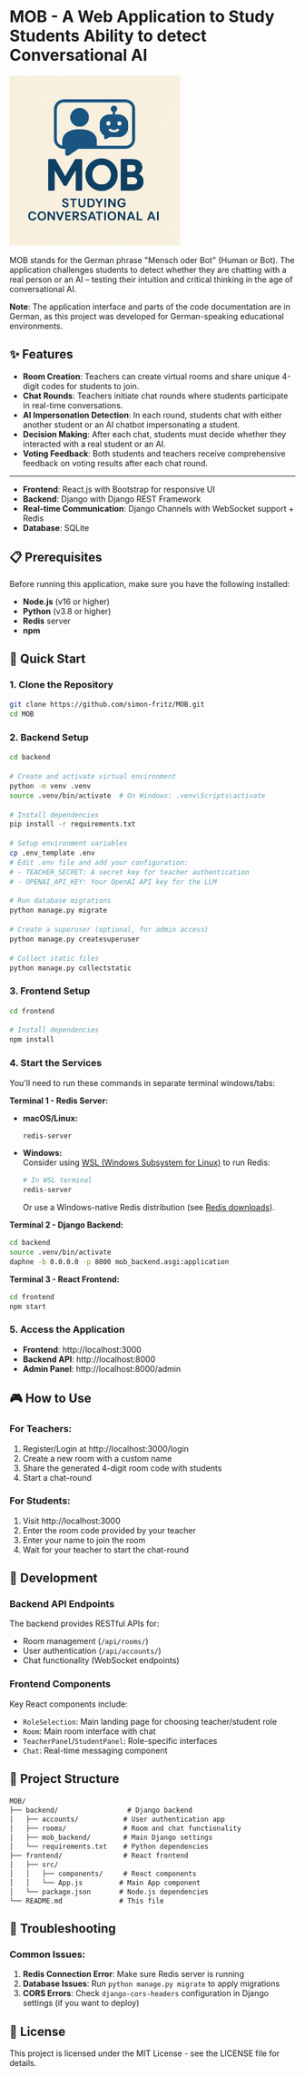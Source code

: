 # MOB - A Web Application to Study Students Ability to detect Conversational AI

<img src="icon.png" alt="App Icon" width="300" height="300" />

MOB stands for the German phrase "Mensch oder Bot" (Human or Bot). The application challenges students to detect whether they are chatting with a real person or an AI – testing their intuition and critical thinking in the age of conversational AI.

**Note**: The application interface and parts of the code documentation are in German, as this project was developed for German-speaking educational environments.

## ✨ Features

- **Room Creation**: Teachers can create virtual rooms and share unique 4-digit codes for students to join.
- **Chat Rounds**: Teachers initiate chat rounds where students participate in real-time conversations.
- **AI Impersonation Detection**: In each round, students chat with either another student or an AI chatbot impersonating a student.
- **Decision Making**: After each chat, students must decide whether they interacted with a real student or an AI.
- **Voting Feedback**: Both students and teachers receive comprehensive feedback on voting results after each chat round.

---

- **Frontend**: React.js with Bootstrap for responsive UI
- **Backend**: Django with Django REST Framework
- **Real-time Communication**: Django Channels with WebSocket support + Redis
- **Database**: SQLite

## 📋 Prerequisites

Before running this application, make sure you have the following installed:

- **Node.js** (v16 or higher)
- **Python** (v3.8 or higher)
- **Redis** server
- **npm**

## 🚀 Quick Start

### 1. Clone the Repository

```bash
git clone https://github.com/simon-fritz/MOB.git
cd MOB
```

### 2. Backend Setup

```bash
cd backend

# Create and activate virtual environment
python -m venv .venv
source .venv/bin/activate  # On Windows: .venv\Scripts\activate

# Install dependencies
pip install -r requirements.txt

# Setup environment variables
cp .env_template .env
# Edit .env file and add your configuration:
# - TEACHER_SECRET: A secret key for teacher authentication
# - OPENAI_API_KEY: Your OpenAI API key for the LLM

# Run database migrations
python manage.py migrate

# Create a superuser (optional, for admin access)
python manage.py createsuperuser

# Collect static files
python manage.py collectstatic
```

### 3. Frontend Setup

```bash
cd frontend

# Install dependencies
npm install
```

### 4. Start the Services

You'll need to run these commands in separate terminal windows/tabs:

**Terminal 1 - Redis Server:**

- **macOS/Linux:**
    ```bash
    redis-server
    ```
- **Windows:**  
    Consider using [WSL (Windows Subsystem for Linux)](https://learn.microsoft.com/windows/wsl/) to run Redis:
    ```bash
    # In WSL terminal
    redis-server
    ```
    Or use a Windows-native Redis distribution (see [Redis downloads](https://redis.io/download/)).

**Terminal 2 - Django Backend:**
```bash
cd backend
source .venv/bin/activate
daphne -b 0.0.0.0 -p 8000 mob_backend.asgi:application
```

**Terminal 3 - React Frontend:**
```bash
cd frontend
npm start
```

### 5. Access the Application

- **Frontend**: http://localhost:3000
- **Backend API**: http://localhost:8000
- **Admin Panel**: http://localhost:8000/admin

## 🎮 How to Use

### For Teachers:
1. Register/Login at http://localhost:3000/login
2. Create a new room with a custom name
3. Share the generated 4-digit room code with students
4. Start a chat-round

### For Students:
1. Visit http://localhost:3000
2. Enter the room code provided by your teacher
3. Enter your name to join the room
4. Wait for your teacher to start the chat-round

## 🔧 Development

### Backend API Endpoints

The backend provides RESTful APIs for:
- Room management (`/api/rooms/`)
- User authentication (`/api/accounts/`)
- Chat functionality (WebSocket endpoints)

### Frontend Components

Key React components include:
- `RoleSelection`: Main landing page for choosing teacher/student role
- `Room`: Main room interface with chat
- `TeacherPanel`/`StudentPanel`: Role-specific interfaces
- `Chat`: Real-time messaging component

## 📁 Project Structure

```
MOB/
├── backend/                 # Django backend
│   ├── accounts/           # User authentication app
│   ├── rooms/              # Room and chat functionality
│   ├── mob_backend/        # Main Django settings
│   └── requirements.txt    # Python dependencies
├── frontend/               # React frontend
│   ├── src/
│   │   ├── components/     # React components
│   │   └── App.js         # Main App component
│   └── package.json       # Node.js dependencies
└── README.md              # This file
```

## 🐛 Troubleshooting

### Common Issues:

1. **Redis Connection Error**: Make sure Redis server is running
2. **Database Issues**: Run `python manage.py migrate` to apply migrations
3. **CORS Errors**: Check `django-cors-headers` configuration in Django settings (if you want to deploy)

## 📄 License

This project is licensed under the MIT License - see the LICENSE file for details.
